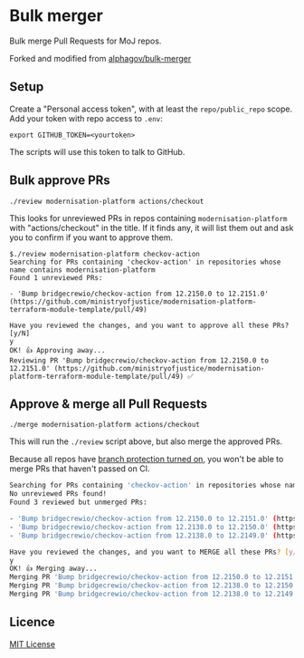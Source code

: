 # Bulk merger

Bulk merge Pull Requests for MoJ repos.

Forked and modified from [alphagov/bulk-merger](https://github.com/alphagov/bulk-merger)

## Setup

Create a "Personal access token", with at least the `repo/public_repo`
scope. Add your token with repo access to `.env`:

```
export GITHUB_TOKEN=<yourtoken>
```

The scripts will use this token to talk to GitHub.

## Bulk approve PRs

```
./review modernisation-platform actions/checkout
```

This looks for unreviewed PRs in repos containing `modernisation-platform` with "actions/checkout" in the title. If it finds any, it will list them out and ask you to confirm if you want to approve them.


```shell
$./review modernisation-platform checkov-action
Searching for PRs containing 'checkov-action' in repositories whose name contains modernisation-platform
Found 1 unreviewed PRs:

- 'Bump bridgecrewio/checkov-action from 12.2150.0 to 12.2151.0' (https://github.com/ministryofjustice/modernisation-platform-terraform-module-template/pull/49) 

Have you reviewed the changes, and you want to approve all these PRs? [y/N]
y
OK! 👍 Approving away...
Reviewing PR 'Bump bridgecrewio/checkov-action from 12.2150.0 to 12.2151.0' (https://github.com/ministryofjustice/modernisation-platform-terraform-module-template/pull/49) ✅
```

## Approve & merge all Pull Requests

```
./merge modernisation-platform actions/checkout
```

This will run the `./review` script above, but also merge the approved PRs.

Because all repos have [branch protection turned on](https://docs.publishing.service.gov.uk/manual/configure-github-repo.html), you won't be able to merge PRs that haven't passed on CI.

```sh
Searching for PRs containing 'checkov-action' in repositories whose name contains modernisation-platform
No unreviewed PRs found!
Found 3 reviewed but unmerged PRs:

- 'Bump bridgecrewio/checkov-action from 12.2150.0 to 12.2151.0' (https://github.com/ministryofjustice/modernisation-platform-terraform-module-template/pull/49) 
- 'Bump bridgecrewio/checkov-action from 12.2138.0 to 12.2150.0' (https://github.com/ministryofjustice/modernisation-platform-terraform-loadbalancer/pull/47) 
- 'Bump bridgecrewio/checkov-action from 12.2138.0 to 12.2149.0' (https://github.com/ministryofjustice/modernisation-platform-terraform-cross-account-access/pull/39) 

Have you reviewed the changes, and you want to MERGE all these PRs? [y/N]
y
OK! 👍 Merging away...
Merging PR 'Bump bridgecrewio/checkov-action from 12.2150.0 to 12.2151.0' (https://github.com/ministryofjustice/modernisation-platform-terraform-module-template/pull/49) ✅
Merging PR 'Bump bridgecrewio/checkov-action from 12.2138.0 to 12.2150.0' (https://github.com/ministryofjustice/modernisation-platform-terraform-loadbalancer/pull/47) ❌ Failed to merge: "PUT https://api.github.com/repos/ministryofjustice/modernisation-platform-terraform-loadbalancer/pulls/47/merge: 405 - Required status check \"Run Go Unit Tests\" is failing. // See: https://docs.github.com/articles/about-protected-branches"
Merging PR 'Bump bridgecrewio/checkov-action from 12.2138.0 to 12.2149.0' (https://github.com/ministryofjustice/modernisation-platform-terraform-cross-account-access/pull/39) ✅
```

## Licence

[MIT License](LICENCE)

